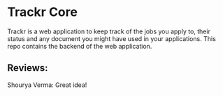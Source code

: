 # Trackr Core

Trackr is a web application to keep track of the jobs you apply to, their status and any document you might have used in your applications. This repo contains the backend of the web application.

## Reviews:

Shourya Verma: Great idea!
